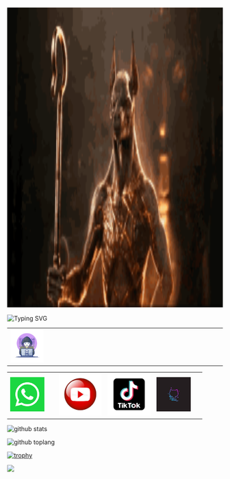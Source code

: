 <p align="center"><img style="width: 900px; margin: 0 auto; height: 700px;" src="image1.gif"></p>
<img src="http://readme-typing-svg.herokuapp.com?font=Delicious+Handrawn&pause=1000&color=F70000&width=300&lines=Loading...............;Hola+👋👋;soy+asistente+de+Andi;que+opinas+de+tu+experiencia+x+aqui;comentanos+aqui+en+nuestras+redes+sociales+👇👇👇;no+te+pierdas+de+nuestros+nuevos+contenidos😁;aunque+no+subo+mucho+contenido+jeje;visitanos+en+WhatsApp+para+socializar😉" alt="Typing SVG" />
<table width="80%" align="center"><tr><td width="25%"><img width="70%" src="image1.webp"></td><td colspan="3" width="75%"></td></tr></table>
<div><table width="80%" align="center><tr>
	<td width="25%"></td>
	<td width="25%"><a href="https://wa.me/51942287756?text=*Hola%20estoy%20interesado%20en%20tu%20pagina%20web*" target="blanck"><img width="80px" height="80px" src="image1.png"></td>
	<td width="25%"><a href="https://youtu.be/CEcU_fRHO9Q" target="blanck"><img width="100px" height="100px" src="image2.jfif"></td>
	<td width="25%"><a href="https://www.tiktok.com/@andi94228?_r=1&_d=e4mah26d0icfl3&language=es&sec_uid=MS4wLjABAAAAWpV9mBNSPYhrLAgp4qPARxi56aPlDUC5gP0lTK_SUk2OK1nfLZvPQmAT2yBg_-uI&share_author_id=7113806546077172741&source=h5_m&u_code=e2e32cl2j4ff15&timestamp=1680752670&user_id=7113806546077172741&sec_user_id=MS4wLjABAAAAWpV9mBNSPYhrLAgp4qPARxi56aPlDUC5gP0lTK_SUk2OK1nfLZvPQmAT2yBg_-uI&utm_source=copy&utm_campaign=client_share&utm_medium=android&share_iid=7213403748473865989&share_link_id=fe2b9dcd-a891-40e5-8466-11752af987c4&share_app_id=1233&ugbiz_name=Account&ug_btm=b8727" target="blanck"><img width="100px" height="100px" src="image3.png"></td>
	<td width="25%"><a href="https://github.com/Andiquis" target="blanck"><img width="80px" height="80px" src="image4.jfif"></td></tr></table></div>
	
![github stats](https://github-readme-stats.vercel.app/api?username=Andiquis&show_icons=true&theme=chartreuse-dark)

![github toplang](https://github-readme-stats.vercel.app/api/top-langs/?username=Andiquis&layout=compact&theme=chartreuse-dark)

[![trophy](https://github-profile-trophy.vercel.app/?username=Andiquis&theme=onedark)](https://github.com/ryo-ma/github-profile-trophy)
	
<a href="https://wa.me/51942287756"><img src="https://img.shields.io/badge/Consultas escribeme a mi WhatsApp-25D366?style=for-the-badge&logo=whatsapp&logoColor=white" />

